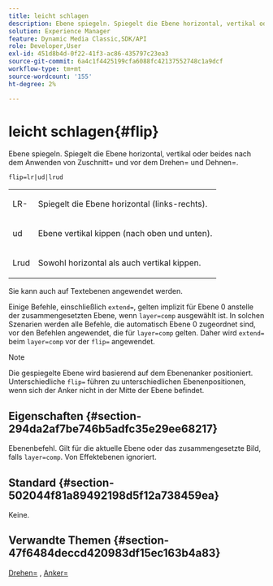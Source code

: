 ```yaml
---
title: leicht schlagen
description: Ebene spiegeln. Spiegelt die Ebene horizontal, vertikal oder beides nach dem Anwenden von Zuschnitt= und vor dem Drehen= und Dehnen=.
solution: Experience Manager
feature: Dynamic Media Classic,SDK/API
role: Developer,User
exl-id: 451d8b4d-0f22-41f3-ac86-435797c23ea3
source-git-commit: 6a4c1f4425199cfa6088fc42137552748c1a9dcf
workflow-type: tm+mt
source-wordcount: '155'
ht-degree: 2%

---
```


# leicht schlagen{#flip}

Ebene spiegeln. Spiegelt die Ebene horizontal, vertikal oder beides nach dem Anwenden von Zuschnitt= und vor dem Drehen= und Dehnen=.

`flip=lr|ud|lrud`

<table id="simpletable_072CA0E24B7146D48AEFD70E51E849C2"> 
 <tr class="strow"> 
  <td class="stentry"> <p> <span class="codeph"> LR-</span> </p> </td> 
  <td class="stentry"> <p>Spiegelt die Ebene horizontal (links-rechts). </p> </td> 
 </tr> 
 <tr class="strow"> 
  <td class="stentry"> <p> <span class="codeph"> ud </span> </p> </td> 
  <td class="stentry"> <p>Ebene vertikal kippen (nach oben und unten). </p> </td> 
 </tr> 
 <tr class="strow"> 
  <td class="stentry"> <p> <span class="codeph"> Lrud </span> </p> </td> 
  <td class="stentry"> <p>Sowohl horizontal als auch vertikal kippen. </p> </td> 
 </tr> 
</table>

Sie kann auch auf Textebenen angewendet werden.

Einige Befehle, einschließlich `extend=`, gelten implizit für Ebene 0 anstelle der zusammengesetzten Ebene, wenn `layer=comp` ausgewählt ist. In solchen Szenarien werden alle Befehle, die automatisch Ebene 0 zugeordnet sind, vor den Befehlen angewendet, die für `layer=comp` gelten. Daher wird `extend=` beim `layer=comp` vor der `flip=` angewendet.

>[!NOTE]
>
>Die gespiegelte Ebene wird basierend auf dem Ebenenanker positioniert. Unterschiedliche `flip=` führen zu unterschiedlichen Ebenenpositionen, wenn sich der Anker nicht in der Mitte der Ebene befindet.

## Eigenschaften {#section-294da2af7be746b5adfc35e29ee68217}

Ebenenbefehl. Gilt für die aktuelle Ebene oder das zusammengesetzte Bild, falls `layer=comp`. Von Effektebenen ignoriert.

## Standard {#section-502044f81a89492198d5f12a738459ea}

Keine.

## Verwandte Themen {#section-47f6484deccd420983df15ec163b4a83}

[Drehen=](../../../../../is-api/http-ref/image-serving-api-ref/c-http-protocol-reference/c-command-reference/r-rotate.md#reference-12abb086635546ec9ec2e1a793dc1096) , [Anker=](../../../../../is-api/http-ref/image-serving-api-ref/c-http-protocol-reference/c-command-reference/r-anchor.md#reference-6661e548ab284b82828d8d94c8ddeb7c)
